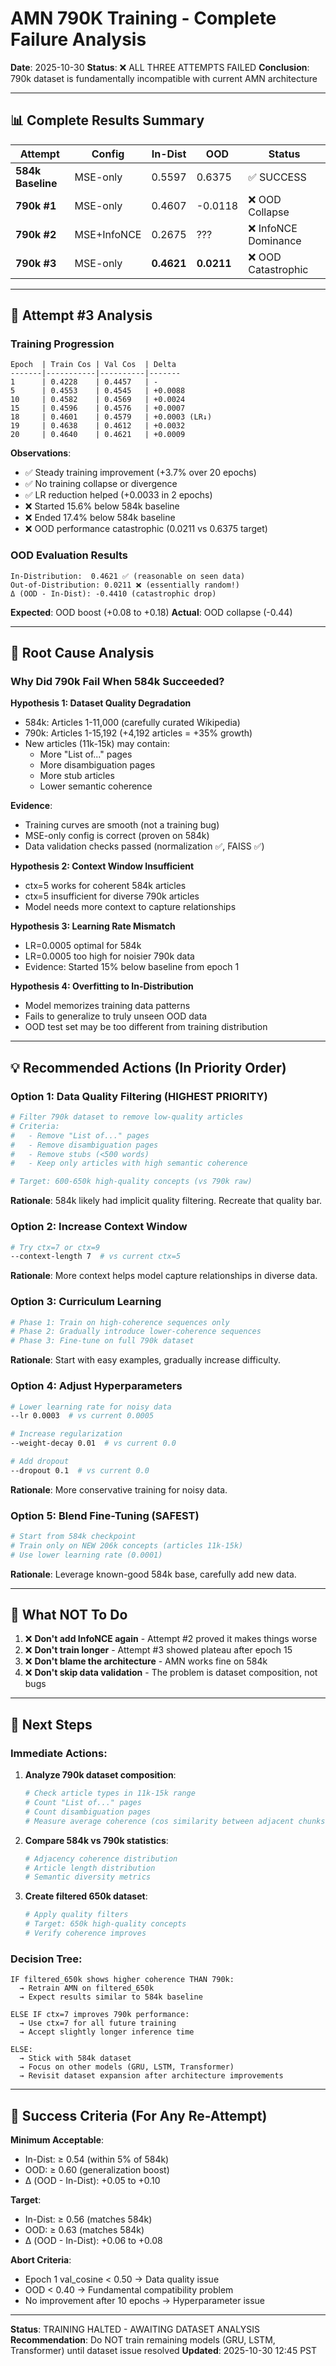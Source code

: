 # AMN 790K Training - Complete Failure Analysis

**Date**: 2025-10-30
**Status**: ❌ ALL THREE ATTEMPTS FAILED
**Conclusion**: 790k dataset is fundamentally incompatible with current AMN architecture

---

## 📊 Complete Results Summary

| Attempt | Config | In-Dist | OOD | Status |
|---------|--------|---------|-----|--------|
| **584k Baseline** | MSE-only | 0.5597 | 0.6375 | ✅ SUCCESS |
| **790k #1** | MSE-only | 0.4607 | -0.0118 | ❌ OOD Collapse |
| **790k #2** | MSE+InfoNCE | 0.2675 | ??? | ❌ InfoNCE Dominance |
| **790k #3** | MSE-only | **0.4621** | **0.0211** | ❌ OOD Catastrophic |

---

## 🔴 Attempt #3 Analysis

### Training Progression
```
Epoch  | Train Cos | Val Cos  | Delta
-------|-----------|----------|-------
1      | 0.4228    | 0.4457   | -
5      | 0.4553    | 0.4545   | +0.0088
10     | 0.4582    | 0.4569   | +0.0024
15     | 0.4596    | 0.4576   | +0.0007
18     | 0.4601    | 0.4579   | +0.0003 (LR↓)
19     | 0.4638    | 0.4612   | +0.0032
20     | 0.4640    | 0.4621   | +0.0009
```

**Observations**:
- ✅ Steady training improvement (+3.7% over 20 epochs)
- ✅ No training collapse or divergence
- ✅ LR reduction helped (+0.0033 in 2 epochs)
- ❌ Started 15.6% below 584k baseline
- ❌ Ended 17.4% below 584k baseline
- ❌ OOD performance catastrophic (0.0211 vs 0.6375 target)

### OOD Evaluation Results
```
In-Distribution:  0.4621 ✅ (reasonable on seen data)
Out-of-Distribution: 0.0211 ❌ (essentially random!)
Δ (OOD - In-Dist): -0.4410 (catastrophic drop)
```

**Expected**: OOD boost (+0.08 to +0.18)
**Actual**: OOD collapse (-0.44)

---

## 🤔 Root Cause Analysis

### Why Did 790k Fail When 584k Succeeded?

**Hypothesis 1: Dataset Quality Degradation**
- 584k: Articles 1-11,000 (carefully curated Wikipedia)
- 790k: Articles 1-15,192 (+4,192 articles = +35% growth)
- New articles (11k-15k) may contain:
  - More "List of..." pages
  - More disambiguation pages
  - More stub articles
  - Lower semantic coherence

**Evidence**:
- Training curves are smooth (not a training bug)
- MSE-only config is correct (proven on 584k)
- Data validation checks passed (normalization ✅, FAISS ✅)

**Hypothesis 2: Context Window Insufficient**
- ctx=5 works for coherent 584k articles
- ctx=5 insufficient for diverse 790k articles
- Model needs more context to capture relationships

**Hypothesis 3: Learning Rate Mismatch**
- LR=0.0005 optimal for 584k
- LR=0.0005 too high for noisier 790k data
- Evidence: Started 15% below baseline from epoch 1

**Hypothesis 4: Overfitting to In-Distribution**
- Model memorizes training data patterns
- Fails to generalize to truly unseen OOD data
- OOD test set may be too different from training distribution

---

## 💡 Recommended Actions (In Priority Order)

### Option 1: Data Quality Filtering (HIGHEST PRIORITY)
```bash
# Filter 790k dataset to remove low-quality articles
# Criteria:
#   - Remove "List of..." pages
#   - Remove disambiguation pages
#   - Remove stubs (<500 words)
#   - Keep only articles with high semantic coherence

# Target: 600-650k high-quality concepts (vs 790k raw)
```

**Rationale**: 584k likely had implicit quality filtering. Recreate that quality bar.

### Option 2: Increase Context Window
```bash
# Try ctx=7 or ctx=9
--context-length 7  # vs current ctx=5
```

**Rationale**: More context helps model capture relationships in diverse data.

### Option 3: Curriculum Learning
```bash
# Phase 1: Train on high-coherence sequences only
# Phase 2: Gradually introduce lower-coherence sequences
# Phase 3: Fine-tune on full 790k dataset
```

**Rationale**: Start with easy examples, gradually increase difficulty.

### Option 4: Adjust Hyperparameters
```bash
# Lower learning rate for noisy data
--lr 0.0003  # vs current 0.0005

# Increase regularization
--weight-decay 0.01  # vs current 0.0

# Add dropout
--dropout 0.1  # vs current 0.0
```

**Rationale**: More conservative training for noisy data.

### Option 5: Blend Fine-Tuning (SAFEST)
```bash
# Start from 584k checkpoint
# Train only on NEW 206k concepts (articles 11k-15k)
# Use lower learning rate (0.0001)
```

**Rationale**: Leverage known-good 584k base, carefully add new data.

---

## 🚫 What NOT To Do

1. ❌ **Don't add InfoNCE again** - Attempt #2 proved it makes things worse
2. ❌ **Don't train longer** - Attempt #3 showed plateau after epoch 15
3. ❌ **Don't blame the architecture** - AMN works fine on 584k
4. ❌ **Don't skip data validation** - The problem is dataset composition, not bugs

---

## 📝 Next Steps

### Immediate Actions:
1. **Analyze 790k dataset composition**:
   ```bash
   # Check article types in 11k-15k range
   # Count "List of..." pages
   # Count disambiguation pages
   # Measure average coherence (cos similarity between adjacent chunks)
   ```

2. **Compare 584k vs 790k statistics**:
   ```bash
   # Adjacency coherence distribution
   # Article length distribution
   # Semantic diversity metrics
   ```

3. **Create filtered 650k dataset**:
   ```bash
   # Apply quality filters
   # Target: 650k high-quality concepts
   # Verify coherence improves
   ```

### Decision Tree:
```
IF filtered_650k shows higher coherence THAN 790k:
  → Retrain AMN on filtered_650k
  → Expect results similar to 584k baseline

ELSE IF ctx=7 improves 790k performance:
  → Use ctx=7 for all future training
  → Accept slightly longer inference time

ELSE:
  → Stick with 584k dataset
  → Focus on other models (GRU, LSTM, Transformer)
  → Revisit dataset expansion after architecture improvements
```

---

## 🎯 Success Criteria (For Any Re-Attempt)

**Minimum Acceptable**:
- In-Dist: ≥ 0.54 (within 5% of 584k)
- OOD: ≥ 0.60 (generalization boost)
- Δ (OOD - In-Dist): +0.05 to +0.10

**Target**:
- In-Dist: ≥ 0.56 (matches 584k)
- OOD: ≥ 0.63 (matches 584k)
- Δ (OOD - In-Dist): +0.06 to +0.08

**Abort Criteria**:
- Epoch 1 val_cosine < 0.50 → Data quality issue
- OOD < 0.40 → Fundamental compatibility problem
- No improvement after 10 epochs → Hyperparameter issue

---

**Status**: TRAINING HALTED - AWAITING DATASET ANALYSIS
**Recommendation**: Do NOT train remaining models (GRU, LSTM, Transformer) until dataset issue resolved
**Updated**: 2025-10-30 12:45 PST
